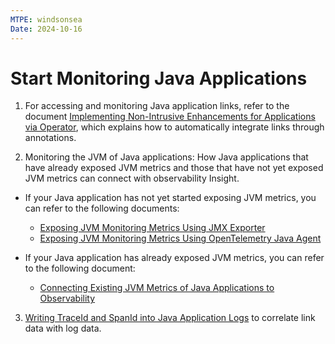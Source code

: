 ```yaml
---
MTPE: windsonsea
Date: 2024-10-16
---
```


# Start Monitoring Java Applications

1. For accessing and monitoring Java application links, refer to the document [Implementing Non-Intrusive Enhancements for Applications via Operator](../operator.md), which explains how to automatically integrate links through annotations.

2. Monitoring the JVM of Java applications: How Java applications that have already exposed JVM metrics and those that have not yet exposed JVM metrics can connect with observability Insight.

- If your Java application has not yet started exposing JVM metrics, you can refer to the following documents:

    - [Exposing JVM Monitoring Metrics Using JMX Exporter](./jvm-monitor/jmx-exporter.md)
    - [Exposing JVM Monitoring Metrics Using OpenTelemetry Java Agent](./jvm-monitor/otel-java-agent.md)

- If your Java application has already exposed JVM metrics, you can refer to the following document:
    
    - [Connecting Existing JVM Metrics of Java Applications to Observability](./jvm-monitor/legacy-jvm.md)

3. [Writing TraceId and SpanId into Java Application Logs](./mdc.md) to correlate link data with log data.

